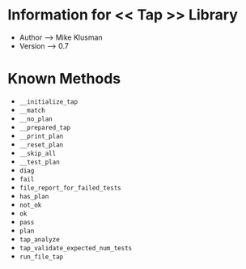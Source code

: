 # Information for << Tap >> Library

* Author --> Mike Klusman
* Version --> 0.7

# Known Methods

* `__initialize_tap`
* `__match`
* `__no_plan`
* `__prepared_tap`
* `__print_plan`
* `__reset_plan`
* `__skip_all`
* `__test_plan`
* `diag`
* `fail`
* `file_report_for_failed_tests`
* `has_plan`
* `not_ok`
* `ok`
* `pass`
* `plan`
* `tap_analyze`
* `tap_validate_expected_num_tests`
* `run_file_tap`
